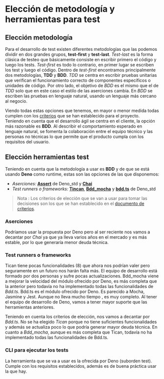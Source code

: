 # Elección de metodología y herramientas para test

## Elección metodología 

Para el desarrollo de test existen diferentes metodologías que las podemos dividir en dos grandes grupos, **test-first** y **test-last**. *Test-last* es la forma clásica de testeo que básicamente consiste en escribir primero el código y luego los tests. *Test-first* es todo lo contrario, en primer lugar se escriben los test y luego el código. Dentro de *test-first* encontramos principalmente dos metodologías, **TDD** y **BDD**. *TDD* se centra en escribir pruebas unitarias que verifican el funcionamiento correcto de componentes específicos o unidades de código. Por otro lado, el objetivo de *BDD* es el mismo que el de *TDD* solo que en este caso el estilo de las aserciones cambia. En *BDD* se escriben las pruebas en lenguaje natural, usando un lenguaje más cercano al negocio.

Viendo todas estas opciones que tenemos, en mayor o menor medida todas cumplen con los [criterios](./criterios.md) que se han establecido para el proyecto. 
Teniendo en cuenta que el desarrollo ágil se centra en el cliente, la opción más razonable es **BDD**. Al describir el comportamiento esperado en lenguaje natural, se fomenta la colaboración entre el equipo técnico y las personas no técnicas lo que permite que el producto cumpla con los requisitos del usuario. 

## Elección herramientas test

Teniendo en cuenta que la metodología a usar es **BDD** y de que se está usando **Deno** como runtime, estas son las opciones de las que disponemos:

- *Aserciones:* [**Assert**](https://deno.land/std@0.204.0/assert/mod.ts) de Deno_std y [**Chai**](https://deno.land/x/chai@v5.0.0)
- *Test runners o frameworks:* [**Tincan**](https://deno.land/x/tincan@1.0.2), [**Bdd_mocha**](https://deno.land/x/deno_mocha@0.3.1) y [**bdd.ts**](https://deno.land/std@0.204.0/testing/bdd.ts) de Deno_std


>Nota : Los criterios de elección que se van a usar para tomar las decisiones son los que se han establecido en el [documento de criterios](./criterios.md).

### Aserciones

Podríamos usar la propuesta por Deno pero al ser reciente nos vamos a decantar por *Chai* ya que ya lleva varios años en el mercado y es más estable, por lo que generaría menor deuda técnica. 

### Test runners o frameworks

Tican tiene pocas funcionalidades (8) que ahora nos podrían valer pero seguramente en un futuro nos harán falta más. El equipo de desarrollo está formado por dos personas y sufre pocas actualizaciones. 
Bdd_mocha viene a mejorar la velocidad del módulo ofrecido por Deno, es más completa que la anterior pero todavía no ha implementado todas las funcionalidades de *Bdd.ts*.
Bdd.ts es el módulo ofrecido por Deno. Es parecido a Mocha, Jasmine y Jest. Aunque no lleva mucho tiempo , es muy completo. Al tener el equipo de desarrollo de Deno, vamos a tener mayor suporte que las herramientas anteriores.

Teniendo en cuenta los criterios de elección, nos vamos a decantar por *Bdd.ts*. No se ha elegido *Tican* porque no tiene suficientes funcionalidades y además se actualiza poco lo que podría generar mayor deuda técnica. En cuanto a *Bdd_mocha*, aunque es más completa que Tican, todavía no ha implementado todas las funcionalidades de Bdd.ts. 

### CLI para ejecutar los tests

La herramienta que se va a usar es la ofrecida por Deno (suborden test). Cumple con los requisitos establecidos, además es de buena práctica usar la que hay. 

